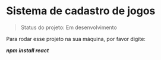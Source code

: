 <h1>Sistema de cadastro de jogos</h1>

> Status do projeto: Em desenvolvimento

Para rodar esse projeto na sua máquina, por favor digite:

***npm install react***

